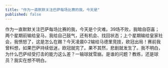 ```yaml
---
title: "作为一直默默关注巴萨每场比赛的我，今天是"
published: false
---
```

作为一直默默关注巴萨每场比赛的我，今天是个灾难。39场不败，我暗自窃喜；两个星期前输给皇马，我给自己鼓气，还有机会、找回状态；上个星期输给皇家社会，我愤怒了，这是怎么在踢？今天凌晨0:2输给马德里竞技，欧冠出局！赛前我曾料想，如果巴萨持续低迷，欧冠就完了。果不其然，悲剧就发生了。我不明白，为什么巴萨经受打击的能力这么差？一输球就雪崩。是谁的问题？教练，还是球员？我实在想不明白。

